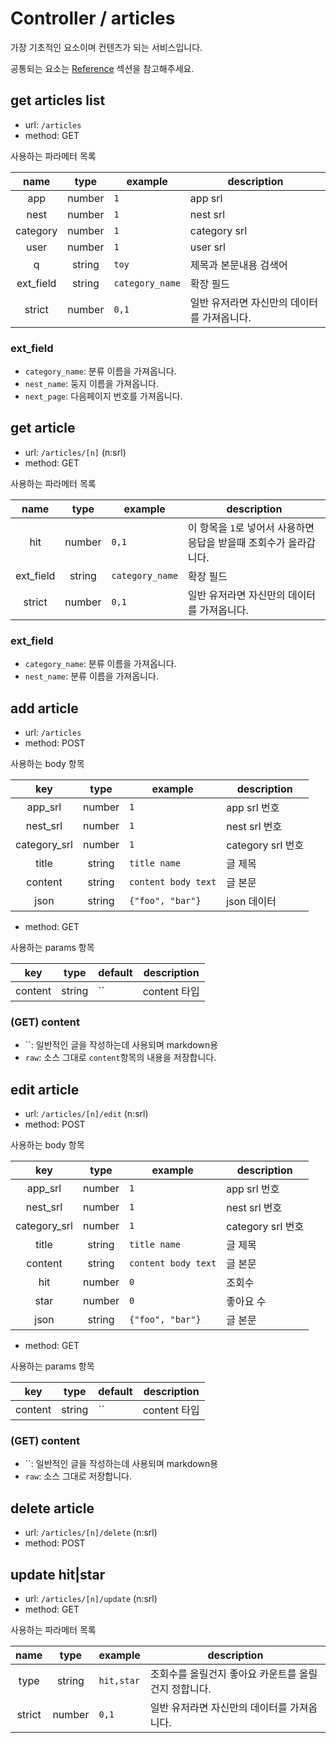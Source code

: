 # Controller / articles

가장 기초적인 요소이며 컨텐츠가 되는 서비스입니다.

공통되는 요소는 [Reference](https://github.com/redgoose-dev/goose-api/tree/master/controller#reference) 섹션을 참고해주세요.


## get articles list
- url: `/articles`
- method: GET

사용하는 파라메터 목록

| name | type | example | description |
|:---:|:---:|---|---|
| app | number | `1` | app srl |
| nest | number | `1` | nest srl |
| category | number | `1` | category srl |
| user | number | `1` | user srl |
| q | string | `toy` | 제목과 본문내용 검색어 |
| ext_field | string | `category_name` | 확장 필드 |
| strict | number | `0,1` | 일반 유저라면 자신만의 데이터를 가져옵니다. |

### ext_field
- `category_name`: 분류 이름을 가져옵니다.
- `nest_name`: 둥지 이름을 가져옵니다.
- `next_page`: 다음페이지 번호를 가져옵니다.


## get article
- url: `/articles/[n]` (n:srl)
- method: GET

사용하는 파라메터 목록

| name | type | example | description |
|:---:|:---:|---|---|
| hit | number | `0,1` | 이 항목을 `1`로 넣어서 사용하면 응답을 받을때 조회수가 올라갑니다. |
| ext_field | string | `category_name` | 확장 필드 |
| strict | number | `0,1` | 일반 유저라면 자신만의 데이터를 가져옵니다. |

### ext_field
- `category_name`: 분류 이름을 가져옵니다.
- `nest_name`: 분류 이름을 가져옵니다.


## add article
- url: `/articles`
- method: POST

사용하는 body 항목

| key | type | example | description |
|:---:|:---:|---|---|
| app_srl | number | `1` | app srl 번호 |
| nest_srl | number | `1` | nest srl 번호 |
| category_srl | number | `1` | category srl 번호 |
| title | string | `title name` | 글 제목 |
| content | string | `content body text` | 글 본문 |
| json | string | `{"foo", "bar"}` | json 데이터 |

- method: GET

사용하는 params 항목

| key | type | default | description |
|:---:|:---:|---|---|
| content | string | `` | content 타입 |

### (GET) content

- ``: 일반적인 글을 작성하는데 사용되며 markdown용
- `raw`: 소스 그대로 `content`항목의 내용을 저장합니다.


## edit article
- url: `/articles/[n]/edit` (n:srl)
- method: POST

사용하는 body 항목

| key | type | example | description |
|:---:|:---:|---|---|
| app_srl | number | `1` | app srl 번호 |
| nest_srl | number | `1` | nest srl 번호 |
| category_srl | number | `1` | category srl 번호 |
| title | string | `title name` | 글 제목 |
| content | string | `content body text` | 글 본문 |
| hit | number | `0` | 조회수 |
| star | number | `0` | 좋아요 수 |
| json | string | `{"foo", "bar"}` | 글 본문 |

- method: GET

사용하는 params 항목

| key | type | default | description |
|:---:|:---:|---|---|
| content | string | `` | content 타입 |

### (GET) content

- ``: 일반적인 글을 작성하는데 사용되며 markdown용
- `raw`: 소스 그대로 저장합니다.


## delete article
- url: `/articles/[n]/delete` (n:srl)
- method: POST


## update hit|star
- url: `/articles/[n]/update` (n:srl)
- method: GET

사용하는 파라메터 목록

| name | type | example | description |
|:---:|:---:|---|---|
| type | string | `hit,star` | 조회수를 올릴건지 좋아요 카운트를 올릴건지 정합니다. |
| strict | number | `0,1` | 일반 유저라면 자신만의 데이터를 가져옵니다. |
